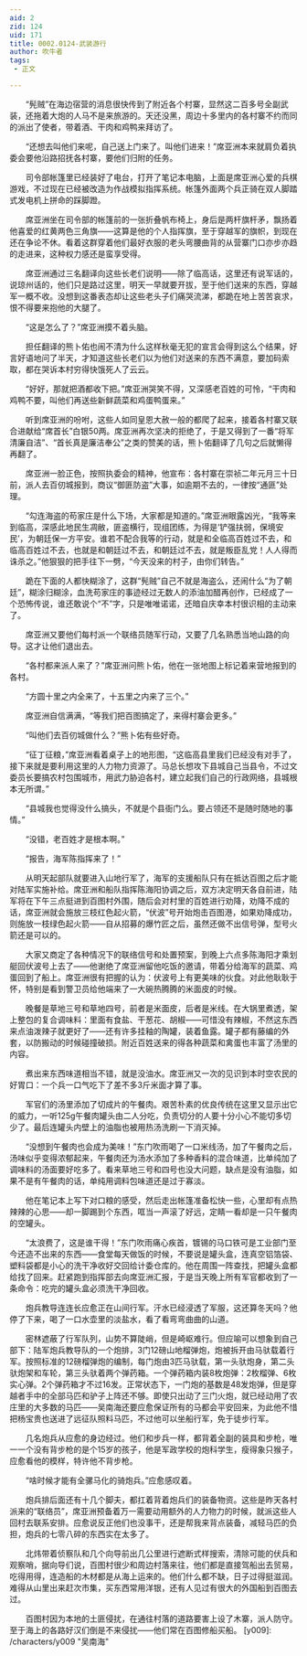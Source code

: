 ```yaml
---
aid: 2
zid: 124
uid: 171
title: 0002.0124-武装游行
author: 吹牛者
tags: 
 - 正文

---
```




　　“髡贼”在海边宿营的消息很快传到了附近各个村寨，显然这二百多号全副武装，还拖着大炮的人马不是来旅游的。天还没黑，周边十多里内的各村寨不约而同的派出了使者，带着酒、干肉和鸡鸭来拜访了。

　　“还想去叫他们来呢，自己送上门来了。叫他们进来！”席亚洲本来就肩负着执委会要他沿路招抚各村寨，要他们归附的任务。

　　司令部帐篷里已经装好了电台，打开了笔记本电脑，上面是席亚洲心爱的兵棋游戏，不过现在已经被改造为作战模拟指挥系统。帐篷外面两个兵正骑在双人脚踏式发电机上拼命的踩脚蹬。

　　席亚洲坐在司令部的帐篷前的一张折叠帆布椅上，身后是两杆旗杆矛，飘扬着他喜爱的红黄两色三角旗——这算是他的个人指挥旗，至于穿越军的旗帜，到现在还在争论不休。看着这群穿着他们最好衣服的老头弯腰曲背的从营寨门口亦步亦趋的走进来，这种权力感还是蛮享受得。

　　席亚洲通过三名翻译向这些长老们说明——除了临高话，这里还有说军话的，说琼州话的，他们只是路过这里，明天一早就要开拔，至于他们送来的东西，穿越军一概不收。没想到这番表态却让这些老头子们痛哭流涕，都跪在地上苦苦哀求，恨不得要来抱他的大腿了。

　　“这是怎么了？”席亚洲摸不着头脑。

　　担任翻译的熊卜佑也闹不清为什么这样秋毫无犯的宣言会得到这么个结果，好言好语地问了半天，才知道这些长老们以为他们对送来的东西不满意，要加码索取，都在哭诉本村穷得快饿死人了云云。

　　“好好，那就把酒都收下把。”席亚洲哭笑不得，又深感老百姓的可怜，“干肉和鸡鸭不要，叫他们再送些新鲜蔬菜和鸡蛋鸭蛋来。”

　　听到席亚洲的吩咐，这些人如同皇恩大赦一般的都爬了起来，接着各村寨又联合进献给“席首长”白银50两。席亚洲再次坚决的拒绝了，于是又得到了一番“将军清廉自洁”、“首长真是廉洁奉公”之类的赞美的话，熊卜佑翻译了几句之后就懒得再翻了。

　　席亚洲一脸正色，按照执委会的精神，他宣布：各村寨在崇祯二年元月三十日前，派人去百仞城报到，商议“御匪防盗”大事，如逾期不去的，一律按“通匪”处理。

　　“勾连海盗的苟家庄是什么下场，大家都是知道的。”席亚洲眼露凶光，“我等来到临高，深感此地民生凋敝，匪盗横行，现组团练，为得是‘铲强扶弱，保境安民’，为朝廷保一方平安。谁若不配合我等的行动，就是和全临高百姓过不去，和临高百姓过不去，也就是和朝廷过不去，和朝廷过不去，就是叛臣乱党！人人得而诛杀之。”他狠狠的把手往下一劈，“今天没来的村子，由你们转告。”

　　跪在下面的人都快糊涂了，这群“髡贼”自己不就是海盗么，还闹什么“为了朝廷”，糊涂归糊涂，血洗苟家庄的事迹经过无数人的添油加醋再创作，已经成了一个恐怖传说，谁还敢说个“不”字，只是唯唯诺诺，还暗自庆幸本村很识相的主动来了。

　　席亚洲又要他们每村派一个联络员随军行动，又要了几名熟悉当地山路的向导。这才让他们退出去。

　　“各村都来派人来了？”席亚洲问熊卜佑，他在一张地图上标记着来营地报到的各村。

　　“方圆十里之内全来了，十五里之内来了三个。”

　　席亚洲自信满满，“等我们把百图搞定了，来得村寨会更多。”

　　“叫他们去百仞城做什么？”熊卜佑有些好奇。

　　“征丁征粮，”席亚洲看着桌子上的地形图，“这临高县里我们已经没有对手了，接下来就是要利用这里的人力物力资源了。马总长想攻下县城自己当县令，不过文委员长要搞农村包围城市，用武力胁迫各村，建立起我们自己的行政网络，县城根本无所谓。”

　　“县城我也觉得没什么搞头，不就是个县衙门么。要占领还不是随时随地的事情。”

　　“没错，老百姓才是根本啊。”

　　“报告，海军陈指挥来了！”

　　从明天起部队就要进入山地行军了，海军的支援船队只有在抵达百图之后才能对陆军实施补给。席亚洲和船队指挥陈海阳协调之后，双方决定明天各自前进，陆军将在下午三点挺进到百图村外围，随后会对村里的百姓进行劝降，劝降不成的话，席亚洲就会施放三枝红色起火箭，“伏波”号开始炮击百图港，如果劝降成功，则施放一枝绿色起火箭——自从招募的爆竹匠之后，虽然还做不出信号弹，型号火箭还是可以的。

　　大家又商定了各种情况下的联络信号和处置预案，到晚上六点多陈海阳才乘划艇回伏波号上去了——他谢绝了席亚洲留他吃饭的邀请，带着分给海军的蔬菜、鸡蛋回到了船上。席亚洲很有把握的认为：伏波号上有更美味的伙食。对此他耿耿于怀，特别是看到警卫员给他端来了一大碗热腾腾的米面皮的时候。

　　晚餐是草地三号和草地四号，前者是米面皮，后者是米线。在大锅里煮透，架上整包的复合调味料：里面有食盐、干葱花、胡椒——可惜没有辣椒，不然这东西来点油泼辣子就更好了——还有许多挂釉的陶罐，装着鱼露。罐子都有藤编的外套，以防搬动的时候碰撞破损。附近百姓送来的得各种蔬菜和禽蛋也丰富了汤里的内容。

　　煮出来东西味道相当不错，就是没油水。席亚洲又一次的见识到本时空农民的好胃口：一个兵一口气吃下了差不多3斤米面才算了事。

　　军官们的汤里添加了切成片的午餐肉。艰苦朴素的优良传统在这里又显示出它的威力，一听125g午餐肉罐头由二人分吃，负责切分的人要十分小心不能切多切少了。最后连罐头内壁上的油脂也被用热汤洗刷一下消灭掉。

　　“没想到午餐肉也会成为美味！”东门吹雨喝了一口米线汤，加了午餐肉之后，汤味似乎变得浓郁起来，午餐肉还为汤水添加了多种香料的混合味道，比单纯加了调味料的汤面要好吃多了。看来草地三号和四号也没大问题，缺点是没有油脂，如果不是有午餐肉的话，单纯用调料包味道还是过于寡淡。

　　他在笔记本上写下对口粮的感受，然后走出帐篷准备松快一些，心里却有点热辣辣的心思——却一脚踢到个东西，哐当一声滚了好远，定睛一看却是一只午餐肉的空罐头。

　　“太浪费了，这是谁干得！”东门吹雨痛心疾首，镀锡的马口铁可是工业部门至今还造不出来的东西——食堂每天做饭的时候，不要说是罐头盒，连真空铝箔袋、塑料袋都是小心的洗干净收好交回给计委仓库的。他在周围一阵查找，把罐头盒都给找了回来。赶紧跑到指挥部去向席亚洲汇报，于是当天晚上所有军官都收到了一条命令：吃完的罐头盒必须洗干净回收。

　　炮兵教导连连长应愈正在山间行军。汗水已经浸透了军服，这还算冬天吗？他停了下来，喝了一口水壶里的淡盐水，看了看弯弯曲曲的山道。

　　密林遮蔽了行军队列，山势不算陡峭，但是崎岖难行。但应喻可以想象到自己部下：陆军炮兵教导队的一个炮排，3门12磅山地榴弹炮，炮被拆开由马驮载着行军。按照标准的12磅榴弹炮的编制，每门炮由3匹马驮载，第一头驮炮身，第二头驮炮架和车轮，第三头驮着两个弹药箱。一个弹药箱内装8枚炮弹：2枚榴弹、6枚实心弹。2个弹药箱才不过16发。正常状态下，一门炮的基数是48发炮弹，但是穿越者手中的全部马匹和驴子上阵还不够。即使只出动了三门火炮，就已经动用了农庄里的大多数的马匹——吴南海还要应愈保证所有的马都会平安回来，为此他不惜把杨宝贵也送进了远征队照料马匹，不过他可以坐船行军，免于徒步行军。

　　几名炮兵从应愈的身边经过。他们和步兵一样，都背着全副的装具和步枪，唯一一个没有背步枪的是个15岁的孩子，他是军政学校的炮科学生，瘦得象只猴子，应愈看他的模样，特许他不背步枪。

　　“啥时候才能有全骡马化的骑炮兵。”应愈感叹着。

　　炮兵排后面还有十几个脚夫，都扛着背着炮兵们的装备物资。这些是昨天各村派来的“联络员”，席亚洲预备着万一需要动用额外的人力物力的时候，就派这些人回村去联系安排。应愈说反正他们也没事干，还是帮我来背点装备，减轻马匹的负担，炮兵的七零八碎的东西实在太多了。

　　北炜带着侦察队和几个向导前出几公里进行遮断式样搜索，清除可能的伏兵和观察哨，据向导们说，百图村很少和周边村落来往，他们都是直接驾船出去贸易，吃得用得，连造船的木材都是从海上运来的。他们什么都不缺，日子过得挺滋润。难得从山里出来赶次市集，买东西常用洋银，还有人见过有很大的外国船到百图去过。

　　百图村因为本地的土匪侵扰，在通往村落的道路要害上设了木寨，派人防守。至于海上的各路好汉们倒是不来侵扰——他们常在百图修船买船。
[y009]: /characters/y009 "吴南海"


